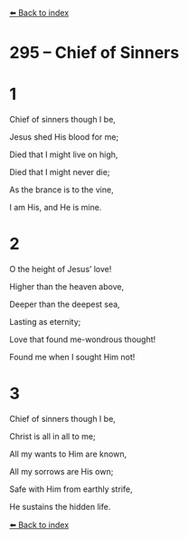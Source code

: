 [⬅️ Back to index](../README.md)

# 295 – Chief of Sinners





# 1

Chief of sinners though I be,

Jesus shed His blood for me;

Died that I might live on high,

Died that I might never die;

As the brance is to the vine,

I am His, and He is mine.



# 2

O the height of Jesus’ love!

Higher than the heaven above,

Deeper than the deepest sea,

Lasting as eternity;

Love that found me-wondrous thought!

Found me when I sought Him not!



# 3

Chief of sinners though I be,

Christ is all in all to me;

All my wants to Him are known,

All my sorrows are His own;

Safe with Him from earthly strife,

He sustains the hidden life.

[⬅️ Back to index](../README.md)
